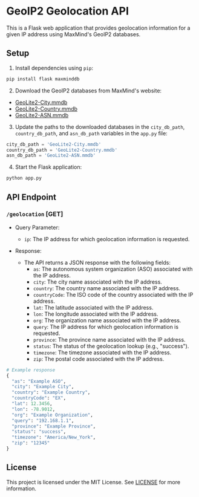 # GeoIP2 Geolocation API

This is a Flask web application that provides geolocation information for a given IP address using MaxMind's GeoIP2 databases.

## Setup

1. Install dependencies using `pip`:

```bash
pip install flask maxminddb
```

2. Download the GeoIP2 databases from MaxMind's website:

- [GeoLite2-City.mmdb](https://dev.maxmind.com/geoip/geoip2/geolite2/)
- [GeoLite2-Country.mmdb](https://dev.maxmind.com/geoip/geoip2/geolite2/)
- [GeoLite2-ASN.mmdb](https://dev.maxmind.com/geoip/geoip2/geolite2/)

3. Update the paths to the downloaded databases in the `city_db_path`, `country_db_path`, and `asn_db_path` variables in the `app.py` file:

```python
city_db_path = 'GeoLite2-City.mmdb'
country_db_path = 'GeoLite2-Country.mmdb'
asn_db_path = 'GeoLite2-ASN.mmdb'
```

4. Start the Flask application:

```bash
python app.py
```

## API Endpoint

### `/geolocation` [GET]

- Query Parameter:
  - `ip`: The IP address for which geolocation information is requested.

- Response:
  - The API returns a JSON response with the following fields:
    - `as`: The autonomous system organization (ASO) associated with the IP address.
    - `city`: The city name associated with the IP address.
    - `country`: The country name associated with the IP address.
    - `countryCode`: The ISO code of the country associated with the IP address.
    - `lat`: The latitude associated with the IP address.
    - `lon`: The longitude associated with the IP address.
    - `org`: The organization name associated with the IP address.
    - `query`: The IP address for which geolocation information is requested.
    - `province`: The province name associated with the IP address.
    - `status`: The status of the geolocation lookup (e.g., "success").
    - `timezone`: The timezone associated with the IP address.
    - `zip`: The postal code associated with the IP address.

```python
# Example response
{
  "as": "Example ASO",
  "city": "Example City",
  "country": "Example Country",
  "countryCode": "EX",
  "lat": 12.3456,
  "lon": -78.9012,
  "org": "Example Organization",
  "query": "192.168.1.1",
  "province": "Example Province",
  "status": "success",
  "timezone": "America/New_York",
  "zip": "12345"
}
```

## License

This project is licensed under the MIT License. See [LICENSE](LICENSE) for more information.
